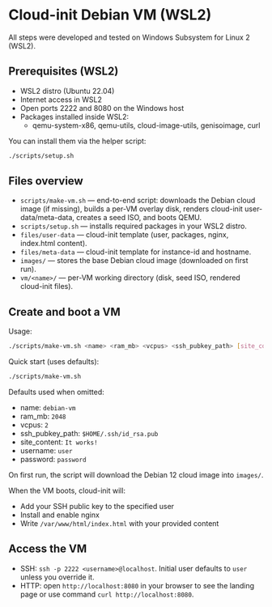 # Cloud-init Debian VM (WSL2)

All steps were developed and tested on Windows Subsystem for Linux 2 (WSL2).

## Prerequisites (WSL2)

- WSL2 distro (Ubuntu 22.04)
- Internet access in WSL2
- Open ports 2222 and 8080 on the Windows host
- Packages installed inside WSL2:
  - qemu-system-x86, qemu-utils, cloud-image-utils, genisoimage, curl

You can install them via the helper script:

```bash
./scripts/setup.sh
```

## Files overview

- `scripts/make-vm.sh` — end-to-end script: downloads the Debian cloud image (if missing), builds a per-VM overlay disk, renders cloud-init user-data/meta-data, creates a seed ISO, and boots QEMU.
- `scripts/setup.sh` — installs required packages in your WSL2 distro.
- `files/user-data` — cloud-init template (user, packages, nginx, index.html content).
- `files/meta-data` — cloud-init template for instance-id and hostname.
- `images/` — stores the base Debian cloud image (downloaded on first run).
- `vm/<name>/` — per-VM working directory (disk, seed ISO, rendered cloud-init files).

## Create and boot a VM

Usage:

```bash
./scripts/make-vm.sh <name> <ram_mb> <vcpus> <ssh_pubkey_path> [site_content] [username] [password]
```

Quick start (uses defaults):

```bash
./scripts/make-vm.sh
```

Defaults used when omitted:

- name: `debian-vm`
- ram_mb: `2048`
- vcpus: `2`
- ssh_pubkey_path: `$HOME/.ssh/id_rsa.pub`
- site_content: `It works!`
- username: `user`
- password: `password`

On first run, the script will download the Debian 12 cloud image into `images/`.

When the VM boots, cloud-init will:

- Add your SSH public key to the specified user
- Install and enable nginx
- Write `/var/www/html/index.html` with your provided content

## Access the VM

- SSH: `ssh -p 2222 <username>@localhost`. Initial user defaults to `user` unless you override it.
- HTTP: open `http://localhost:8080` in your browser to see the landing page or use command `curl http://localhost:8080`.
